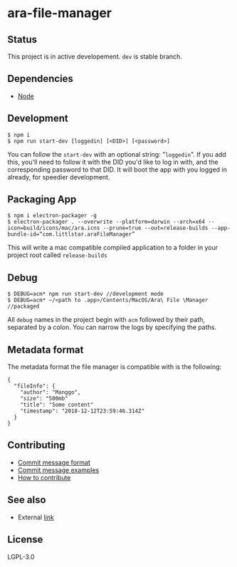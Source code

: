 # ara-file-manager

## Status
This project is in active developement. `dev` is stable branch.

## Dependencies
- [Node](https://nodejs.org/en/download/)

## Development
```
$ npm i
$ npm run start-dev [loggedin] [<DID>] [<password>]
```
You can follow the `start-dev` with an optional string: "`loggedin`". If you add this, you'll need to follow it with the DID you'd like to log in with, and the corresponding password to that DID. It will boot the app with you logged in already, for speedier development.

## Packaging App
```
$ npm i electron-packager -g
$ electron-packager . --overwrite --platform=darwin --arch=x64 --icon=build/icons/mac/ara.icns --prune=true --out=release-builds --app-bundle-id=“com.littlstar.araFileManager”
```

This will write a mac compatible compiled application to a folder in your project root called `release-builds`

## Debug
```
$ DEBUG=acm* npm run start-dev //development mode
$ DEBUG=acm* ~/<path to .app>/Contents/MacOS/Ara\ File \Manager //packaged
```
All `debug` names in the project begin with `acm` followed by their path, separated by a colon. You can narrow the logs by specifying the paths.

## Metadata format
The metadata format the file manager is compatible with is the following:
```
{
  "fileInfo": {
    "author": "Manggo",
    "size": "500mb"
    "title": "Some content"
    "timestamp": "2018-12-12T23:59:46.314Z"
  }
}
```

## Contributing
- [Commit message format](https://github.com/littlstar/ara-file-manager/blob/master/COMMIT_FORMAT.md)
- [Commit message examples](https://github.com/littlstar/ara-file-manager/blob/master/COMMIT_FORMAT_EXAMPLES.md)
- [How to contribute](https://github.com/littlstar/ara-file-manager/blob/master/CONTRIBUTING.md)

## See also
- External [link](https://goo.gl/67cqTC)

## License
LGPL-3.0
